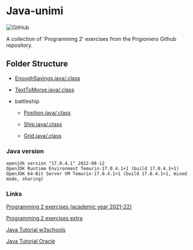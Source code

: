 # Java-unimi
![GitHub](https://img.shields.io/github/license/Gabri432/java-unimi)

A collection of 'Programming 2' exercises from the Prigioniero Github repository.

## Folder Structure
- [EnoughSavings.java/.class](https://github.com/Gabri432/java-unimi/blob/master/unimi_exercises/prigioniero_exercises/EnoughSavings.java)

- [TextToMorse.java/.class](https://github.com/Gabri432/java-unimi/blob/master/unimi_exercises/prigioniero_exercises/TextToMorse.java)

- battleship
  - [Position.java/.class](https://github.com/Gabri432/java-unimi/blob/master/unimi_exercises/prigioniero_exercises/battleship/Position.java)

  - [Ship.java/.class](https://github.com/Gabri432/java-unimi/blob/master/unimi_exercises/prigioniero_exercises/battleship/Ship.java)

  - [Grid.java/.class](https://github.com/Gabri432/java-unimi/blob/master/unimi_exercises/prigioniero_exercises/battleship/Grid.java)

### Java version
```
openjdk version "17.0.4.1" 2022-08-12
OpenJDK Runtime Environment Temurin-17.0.4.1+1 (build 17.0.4.1+1)
OpenJDK 64-Bit Server VM Temurin-17.0.4.1+1 (build 17.0.4.1+1, mixed mode, sharing)
```

### Links
[Programming 2 exercises (academic year 2021-22)](https://github.com/prog2-unimi/esercitazioni/tree/aa2122/testi)

[Programming 2 exercises extra](https://github.com/lprigioniero/labprog/blob/master/esercizi)

[Java Tutorial w3schools](https://www.w3schools.com/java)

[Java Tutorial Oracle](https://docs.oracle.com/javase/tutorial)